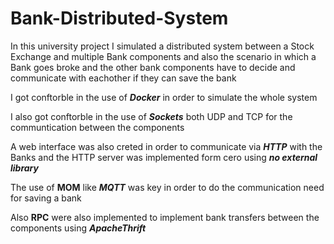 # Bank-Distributed-System
In this university project I simulated a distributed system between a Stock Exchange and multiple Bank components and also the scenario in which a Bank goes broke and the other bank components have to decide and communicate with eachother if they can save the bank

I got conftorble in the use of ***Docker*** in order to simulate the whole system

I also got conftorble in the use of ***Sockets*** both UDP and TCP for the communtication between the components

A web interface was also creted in order to communicate via ***HTTP*** with the Banks and the HTTP server was implemented form cero using ***no external library***

The use of **MOM** like ***MQTT*** was key in order to do the communication need for saving a bank

Also **RPC** were also implemented to implement bank transfers between the components using ***ApacheThrift***
